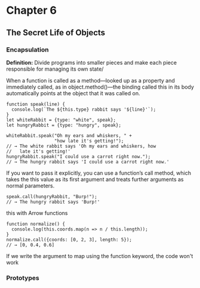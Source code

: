 # Chapter 6
## The Secret Life of Objects

### Encapsulation

<b>Definition:</b> Divide programs into smaller pieces and make each piece responsible for managing its own state/


When a function is called as a method—looked up as a property and immediately called, as in object.method()—the binding called this in its body automatically points at the object that it was called on.

```
function speak(line) {
  console.log(`The ${this.type} rabbit says '${line}'`);
}
let whiteRabbit = {type: "white", speak};
let hungryRabbit = {type: "hungry", speak};

whiteRabbit.speak("Oh my ears and whiskers, " +
                  "how late it's getting!");
// → The white rabbit says 'Oh my ears and whiskers, how
//   late it's getting!'
hungryRabbit.speak("I could use a carrot right now.");
// → The hungry rabbit says 'I could use a carrot right now.'
```


If you want to pass it explicitly, you can use a function’s call method, which takes the this value as its first argument and treats further arguments as normal parameters.

```
speak.call(hungryRabbit, "Burp!");
// → The hungry rabbit says 'Burp!'
```

this with Arrow functions
```
function normalize() {
  console.log(this.coords.map(n => n / this.length));
}
normalize.call({coords: [0, 2, 3], length: 5});
// → [0, 0.4, 0.6]
```
If we write the argument to map using the function keyword, the code won't work

### Prototypes